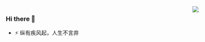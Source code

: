 
<img align="right" src="https://github-readme-stats.vercel.app/api?username=chen-zuo&show_icons=true">

### Hi there 👋


- ⚡   纵有疾风起，人生不言弃

